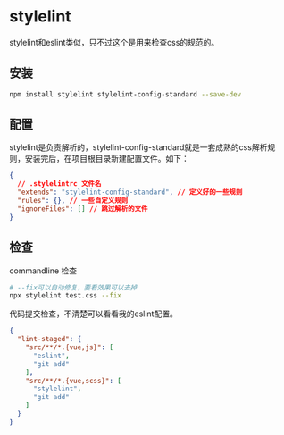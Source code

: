 # stylelint

stylelint和eslint类似，只不过这个是用来检查css的规范的。

## 安装
```bash
npm install stylelint stylelint-config-standard --save-dev
```
## 配置
stylelint是负责解析的，stylelint-config-standard就是一套成熟的css解析规则，安装完后，在项目根目录新建配置文件。如下：
```json
{
  // .stylelintrc 文件名
  "extends": "stylelint-config-standard", // 定义好的一些规则
  "rules": {}, // 一些自定义规则
  "ignoreFiles": [] // 跳过解析的文件
}
```
## 检查
commandline 检查
```bash
# --fix可以自动修复，要看效果可以去掉
npx stylelint test.css --fix
```
代码提交检查，不清楚可以看看我的eslint配置。
```json
{
  "lint-staged": {
    "src/**/*.{vue,js}": [
      "eslint",
      "git add"
    ],
    "src/**/*.{vue,scss}": [
      "stylelint",
      "git add"
    ]
  }
}
```

